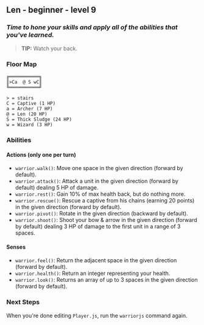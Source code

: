 ## Len - beginner - level 9

### _Time to hone your skills and apply all of the abilities that you've learned._

> **TIP:** Watch your back.


### Floor Map

```
╔═══════════╗
║>Ca  @ S wC║
╚═══════════╝

> = stairs
C = Captive (1 HP)
a = Archer (7 HP)
@ = Len (20 HP)
S = Thick Sludge (24 HP)
w = Wizard (3 HP)
```

### Abilities

#### Actions (only one per turn)

* `warrior.walk()`: Move one space in the given direction (forward by default).
* `warrior.attack()`: Attack a unit in the given direction (forward by default) dealing 5 HP of damage.
* `warrior.rest()`: Gain 10% of max health back, but do nothing more.
* `warrior.rescue()`: Rescue a captive from his chains (earning 20 points) in the given direction (forward by default).
* `warrior.pivot()`: Rotate in the given direction (backward by default).
* `warrior.shoot()`: Shoot your bow & arrow in the given direction (forward by default) dealing 3 HP of damage to the first unit in a range of 3 spaces.

#### Senses

* `warrior.feel()`: Return the adjacent space in the given direction (forward by default).
* `warrior.health()`: Return an integer representing your health.
* `warrior.look()`: Returns an array of up to 3 spaces in the given direction (forward by default).

### Next Steps

When you're done editing `Player.js`, run the `warriorjs` command again.
